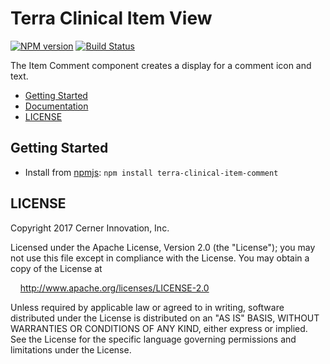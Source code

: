 # Terra Clinical Item View


[![NPM version](http://img.shields.io/npm/v/terra-clinical-item-comment.svg)](https://www.npmjs.org/package/terra-clinical-item-comment)
[![Build Status](https://travis-ci.org/cerner/terra-clinical.svg?branch=master)](https://travis-ci.org/cerner/terra-clinical)

The Item Comment component creates a display for a comment icon and text.

- [Getting Started](#getting-started)
- [Documentation](https://github.com/cerner/terra-clinical/tree/master/packages/terra-clinical-item-comment/docs)
- [LICENSE](#license)

## Getting Started

- Install from [npmjs](https://www.npmjs.com): `npm install terra-clinical-item-comment`

## LICENSE

Copyright 2017 Cerner Innovation, Inc.

Licensed under the Apache License, Version 2.0 (the "License"); you may not use this file except in compliance with the License. You may obtain a copy of the License at

&nbsp;&nbsp;&nbsp;&nbsp;http://www.apache.org/licenses/LICENSE-2.0

Unless required by applicable law or agreed to in writing, software distributed under the License is distributed on an "AS IS" BASIS, WITHOUT WARRANTIES OR CONDITIONS OF ANY KIND, either express or implied. See the License for the specific language governing permissions and limitations under the License.
